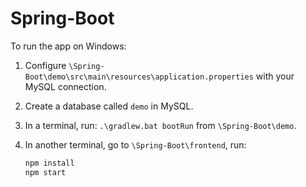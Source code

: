 # Spring-Boot

To run the app on Windows:

1. Configure `\Spring-Boot\demo\src\main\resources\application.properties` with your MySQL connection.
2. Create a database called `demo` in MySQL.
3. In a terminal, run: `.\gradlew.bat bootRun` from `\Spring-Boot\demo`.
4. In another terminal, go to `\Spring-Boot\frontend`, run:

   ```bash
   npm install
   npm start

